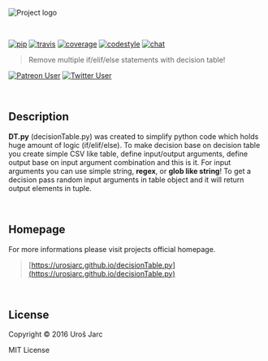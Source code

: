 ![Project logo](https://github.com/urosjarc/decisionTable.py/blob/master/docs/media/logo.png?raw=true)

<br>

[![pip][pip]][pip-url]
[![travis][travis]][travis-url]
[![coverage][coverage]][coverage-url]
[![codestyle][codestyle]][codestyle-url]
[![chat][chat]][chat-url]

> Remove multiple if/elif/else statements with decision table!

[![Patreon User][support]][support-url]
[![Twitter User][twitter]][twitter-url]

[pip]: https://img.shields.io/pypi/v/decisionTable.svg
[pip-url]: https://pypi.python.org/pypi/decisionTable
[travis]: https://img.shields.io/travis/urosjarc/decisionTable.py.svg
[travis-url]: https://travis-ci.org/urosjarc/decisionTable.py
[coverage]: https://img.shields.io/codacy/coverage/71b26bbc68de46ed9b6ad037d821b635.svg
[coverage-url]: https://www.codacy.com/app/urosjarc/decisionTable.py
[codestyle]: https://img.shields.io/codacy/grade/71b26bbc68de46ed9b6ad037d821b635.svg
[codestyle-url]: https://www.codacy.com/app/urosjarc/decisionTable.py
[chat]: https://badges.gitter.im/Join%20Chat.svg
[chat-url]: https://gitter.im/urosjarc/decisionTable.py?utm_source=badge&utm_medium=badge&utm_campaign=pr-badge&utm_content=badge
[support]: https://img.shields.io/badge/patreon-urosjarc-green.svg?style=social
[support-url]: https://patreon.com/urosjarc/
[twitter]: https://img.shields.io/twitter/follow/urosjarc.svg?style=social&label=follow
[twitter-url]: https://twitter.com/intent/follow?screen_name=urosjarc

<br>

## Description

**DT.py** (decisionTable.py) was created to simplify python code which
holds huge amount of logic (if/elif/else). To make decision base on
decision table you create simple CSV like table, define input/output
arguments, define output base on input argument combination and this is
it. For input arguments you can use simple string, **regex**, or
**glob like string**! To get a decision pass random input arguments
in table object and it will return output elements in tuple.

<br>

## Homepage
For more informations please visit projects official homepage.
> [https://urosjarc.github.io/decisionTable.py](https://urosjarc.github.io/decisionTable.py)

<br>

## License
Copyright © 2016 Uroš Jarc

MIT License
